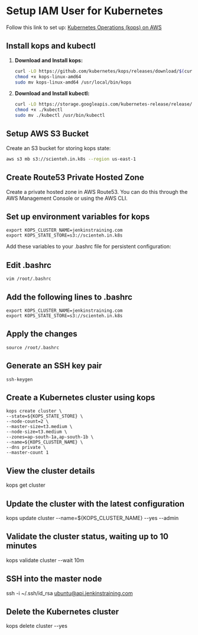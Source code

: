 # Setup IAM User for Kubernetes

Follow this link to set up: [Kubernetes Operations (kops) on AWS](https://kops.sigs.k8s.io/getting_started/aws/)

## Install kops and kubectl

1. **Download and Install kops:**
    ```bash
    curl -LO https://github.com/kubernetes/kops/releases/download/$(curl -s https://api.github.com/repos/kubernetes/kops/releases/latest | grep tag_name | cut -d '"' -f 4)/kops-linux-amd64
    chmod +x kops-linux-amd64
    sudo mv kops-linux-amd64 /usr/local/bin/kops
    ```

2. **Download and Install kubectl:**
    ```bash
    curl -LO https://storage.googleapis.com/kubernetes-release/release/$(curl -s https://storage.googleapis.com/kubernetes-release/release/stable.txt)/bin/linux/amd64/kubectl
    chmod +x ./kubectl
    sudo mv ./kubectl /usr/bin/kubectl
    ```

## Setup AWS S3 Bucket

Create an S3 bucket for storing kops state:
```bash
aws s3 mb s3://scienteh.in.k8s --region us-east-1
```        
## Create Route53 Private Hosted Zone

Create a private hosted zone in AWS Route53. You can do this through the AWS Management Console or using the AWS CLI.

## Set up environment variables for kops

```
export KOPS_CLUSTER_NAME=jenkinstraining.com
export KOPS_STATE_STORE=s3://scienteh.in.k8s
```
Add these variables to your .bashrc file for persistent configuration:

## Edit .bashrc
```
vim /root/.bashrc
```
## Add the following lines to .bashrc
```
export KOPS_CLUSTER_NAME=jenkinstraining.com
export KOPS_STATE_STORE=s3://scienteh.in.k8s
```
## Apply the changes
```
source /root/.bashrc
```
## Generate an SSH key pair
```
ssh-keygen
```
## Create a Kubernetes cluster using kops
```
kops create cluster \
--state=${KOPS_STATE_STORE} \
--node-count=2 \
--master-size=t3.medium \
--node-size=t3.medium \
--zones=ap-south-1a,ap-south-1b \
--name=${KOPS_CLUSTER_NAME} \
--dns private \
--master-count 1
```
## View the cluster details
kops get cluster

## Update the cluster with the latest configuration
kops update cluster --name=${KOPS_CLUSTER_NAME} --yes --admin

## Validate the cluster status, waiting up to 10 minutes
kops validate cluster --wait 10m

## SSH into the master node
ssh -i ~/.ssh/id_rsa ubuntu@api.jenkinstraining.com

## Delete the Kubernetes cluster
kops delete cluster --yes

